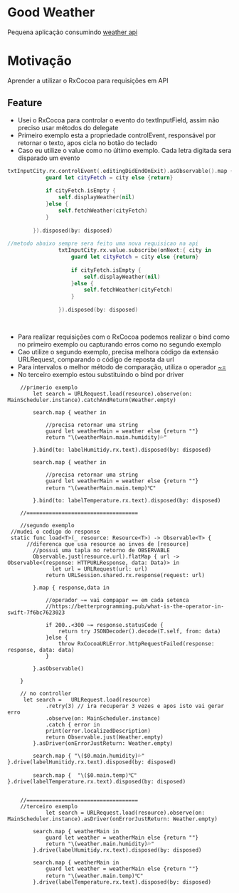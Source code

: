 # Good Weather
Pequena aplicação consumindo [weather api](https://openweathermap.org/api)

# Motivação
Aprender a utilizar o RxCocoa para requisições em API


## Feature
- Usei o RxCocoa para controlar o evento do textInputField, assim não preciso usar métodos do delegate
- Primeiro exemplo esta a propriedade controlEvent, responsável por retornar o texto, apos cicla no botão do teclado
- Caso eu utilize o value como no último exemplo. Cada letra digitada sera disparado um evento 


```swift
txtInputCity.rx.controlEvent(.editingDidEndOnExit).asObservable().map {self.txtInputCity.text}.subscribe(onNext:{ city in
			guard let cityFetch = city else {return}
			
			if cityFetch.isEmpty {
				self.displayWeather(nil)
			}else {
				self.fetchWeather(cityFetch)
			}
			
		}).disposed(by: disposed)
		
//metodo abaixo sempre sera feito uma nova requisicao na api
				txtInputCity.rx.value.subscribe(onNext:{ city in
					guard let cityFetch = city else {return}
		
					if cityFetch.isEmpty {
						self.displayWeather(nil)
					}else {
						self.fetchWeather(cityFetch)
					}
	
				}).disposed(by: disposed)
				
```
##
- Para realizar requisições com o RxCocoa podemos realizar  o bind como no primeiro exemplo ou capturando erros como no segundo exemplo
- Cao utilize o segundo exemplo, precisa melhora código da extensão URLRequest, comparando o código de reposta da url
- Para intervalos o melhor método de comparação, utiliza  o operador [~=](https://betterprogramming.pub/what-is-the-operator-in-swift-7f6bc7623023) 
- No terceiro exemplo estou substituindo  o bind por driver

```swfit
    //primerio exemplo
		let search = URLRequest.load(resource).observe(on: MainScheduler.instance).catchAndReturn(Weather.empty)

		search.map { weather in

			//precisa retornar uma string
			guard let weatherMain = weather else {return ""}
			return "\(weatherMain.main.humidity)💦"

		}.bind(to: labelHumitidy.rx.text).disposed(by: disposed)

		search.map { weather in

			//precisa retornar uma string
			guard let weatherMain = weather else {return ""}
			return "\(weatherMain.main.temp)℃"

		}.bind(to: labelTemperature.rx.text).disposed(by: disposed)
   
	//===================================
	
	//segundo exemplo
 //mudei o codigo do response 
 static func load<T>(_ resource: Resource<T>) -> Observable<T> {
	  //diferenca que usa resource ao inves de [resource]
		//possui uma tapla no retorno de OBSERVABLE
		Observable.just(resource.url).flatMap { url -> Observable<(response: HTTPURLResponse, data: Data)> in
			  let url = URLRequest(url: url)
			return URLSession.shared.rx.response(request: url)
			
		}.map { response,data in
		 
			//operador ~= vai compapar == em cada setenca
			//https://betterprogramming.pub/what-is-the-operator-in-swift-7f6bc7623023
			
			if 200..<300 ~= response.statusCode {
				return try JSONDecoder().decode(T.self, from: data)
			}else {
				throw RxCocoaURLError.httpRequestFailed(response: response, data: data)
			}
			
		}.asObservable()
		
	}
	
	// no controller 
	 let search =	URLRequest.load(resource)
			.retry(3) // ira recuperar 3 vezes e apos isto vai gerar erro
			.observe(on: MainScheduler.instance)
			.catch { error in
			print(error.localizedDescription)
			return Observable.just(Weather.empty)
		}.asDriver(onErrorJustReturn: Weather.empty)
		
		search.map { "\($0.main.humidity)💦" }.drive(labelHumitidy.rx.text).disposed(by: disposed)
		
		search.map {  "\($0.main.temp)℃" }.drive(labelTemperature.rx.text).disposed(by: disposed)
		
   
	//===================================
	//terceiro exemplo
			let search = URLRequest.load(resource).observe(on: MainScheduler.instance).asDriver(onErrorJustReturn: Weather.empty)

		search.map { weatherMain in
			guard let weather = weatherMain else {return ""}
			return "\(weather.main.humidity)💦"
		}.drive(labelHumitidy.rx.text).disposed(by: disposed)

		search.map { weatherMain in
			guard let weather = weatherMain else {return ""}
			return "\(weather.main.temp)℃"
		}.drive(labelTemperature.rx.text).disposed(by: disposed)

```






